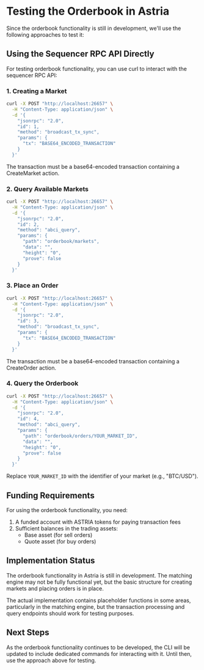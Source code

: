 # Testing the Orderbook in Astria

Since the orderbook functionality is still in development, we'll use the following approaches to test it:

## Using the Sequencer RPC API Directly

For testing orderbook functionality, you can use curl to interact with the sequencer RPC API:

### 1. Creating a Market

```bash
curl -X POST "http://localhost:26657" \
  -H "Content-Type: application/json" \
  -d '{
    "jsonrpc": "2.0",
    "id": 1,
    "method": "broadcast_tx_sync", 
    "params": {
      "tx": "BASE64_ENCODED_TRANSACTION"
    }
  }'
```

The transaction must be a base64-encoded transaction containing a CreateMarket action.

### 2. Query Available Markets

```bash
curl -X POST "http://localhost:26657" \
  -H "Content-Type: application/json" \
  -d '{
    "jsonrpc": "2.0",
    "id": 2,
    "method": "abci_query",
    "params": {
      "path": "orderbook/markets",
      "data": "",
      "height": "0",
      "prove": false
    }
  }'
```

### 3. Place an Order

```bash
curl -X POST "http://localhost:26657" \
  -H "Content-Type: application/json" \
  -d '{
    "jsonrpc": "2.0",
    "id": 3,
    "method": "broadcast_tx_sync",
    "params": {
      "tx": "BASE64_ENCODED_TRANSACTION"
    }
  }'
```

The transaction must be a base64-encoded transaction containing a CreateOrder action.

### 4. Query the Orderbook

```bash
curl -X POST "http://localhost:26657" \
  -H "Content-Type: application/json" \
  -d '{
    "jsonrpc": "2.0",
    "id": 4,
    "method": "abci_query",
    "params": {
      "path": "orderbook/orders/YOUR_MARKET_ID",
      "data": "",
      "height": "0",
      "prove": false
    }
  }'
```

Replace `YOUR_MARKET_ID` with the identifier of your market (e.g., "BTC/USD").

## Funding Requirements

For using the orderbook functionality, you need:

1. A funded account with ASTRIA tokens for paying transaction fees
2. Sufficient balances in the trading assets:
   - Base asset (for sell orders)
   - Quote asset (for buy orders)

## Implementation Status

The orderbook functionality in Astria is still in development. The matching engine may not be fully functional yet, but the basic structure for creating markets and placing orders is in place.

The actual implementation contains placeholder functions in some areas, particularly in the matching engine, but the transaction processing and query endpoints should work for testing purposes.

## Next Steps

As the orderbook functionality continues to be developed, the CLI will be updated to include dedicated commands for interacting with it. Until then, use the approach above for testing.